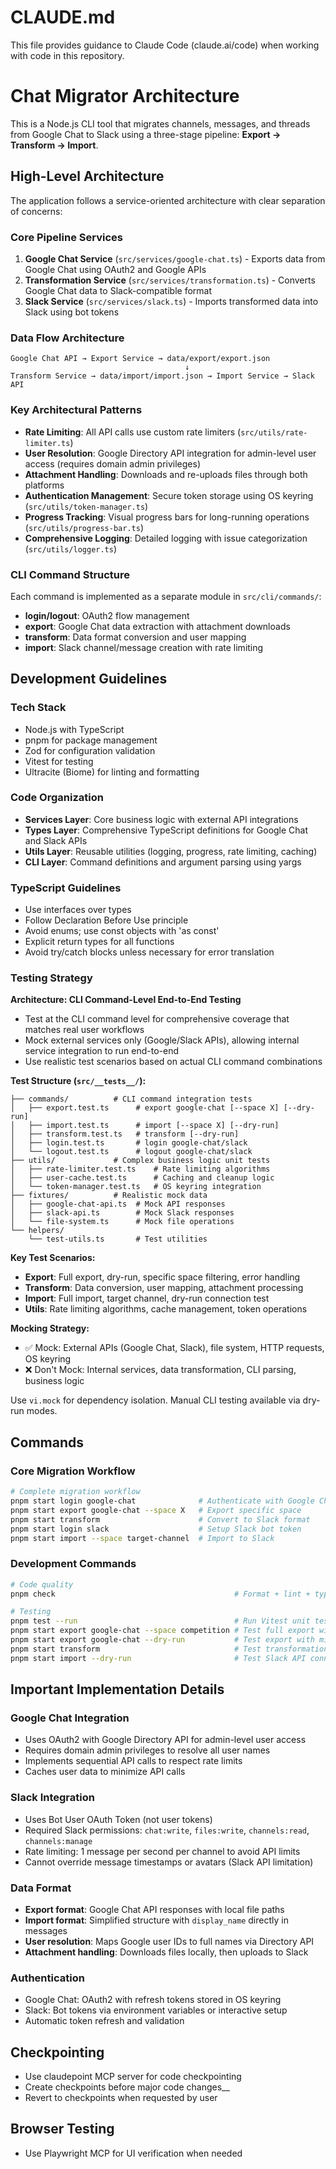 # CLAUDE.md

This file provides guidance to Claude Code (claude.ai/code) when working with code in this repository.

# Chat Migrator Architecture

This is a Node.js CLI tool that migrates channels, messages, and threads from Google Chat to Slack using a three-stage pipeline: **Export → Transform → Import**.

## High-Level Architecture

The application follows a service-oriented architecture with clear separation of concerns:

### Core Pipeline Services

1. **Google Chat Service** (`src/services/google-chat.ts`) - Exports data from Google Chat using OAuth2 and Google APIs
2. **Transformation Service** (`src/services/transformation.ts`) - Converts Google Chat data to Slack-compatible format
3. **Slack Service** (`src/services/slack.ts`) - Imports transformed data into Slack using bot tokens

### Data Flow Architecture

```
Google Chat API → Export Service → data/export/export.json
                                       ↓
Transform Service → data/import/import.json → Import Service → Slack API
```

### Key Architectural Patterns

- **Rate Limiting**: All API calls use custom rate limiters (`src/utils/rate-limiter.ts`)
- **User Resolution**: Google Directory API integration for admin-level user access (requires domain admin privileges)
- **Attachment Handling**: Downloads and re-uploads files through both platforms
- **Authentication Management**: Secure token storage using OS keyring (`src/utils/token-manager.ts`)
- **Progress Tracking**: Visual progress bars for long-running operations (`src/utils/progress-bar.ts`)
- **Comprehensive Logging**: Detailed logging with issue categorization (`src/utils/logger.ts`)

### CLI Command Structure

Each command is implemented as a separate module in `src/cli/commands/`:
- **login/logout**: OAuth2 flow management
- **export**: Google Chat data extraction with attachment downloads
- **transform**: Data format conversion and user mapping
- **import**: Slack channel/message creation with rate limiting

## Development Guidelines

### Tech Stack

- Node.js with TypeScript
- pnpm for package management
- Zod for configuration validation
- Vitest for testing
- Ultracite (Biome) for linting and formatting

### Code Organization

- **Services Layer**: Core business logic with external API integrations
- **Types Layer**: Comprehensive TypeScript definitions for Google Chat and Slack APIs
- **Utils Layer**: Reusable utilities (logging, progress, rate limiting, caching)
- **CLI Layer**: Command definitions and argument parsing using yargs

### TypeScript Guidelines

- Use interfaces over types
- Follow Declaration Before Use principle
- Avoid enums; use const objects with 'as const'
- Explicit return types for all functions
- Avoid try/catch blocks unless necessary for error translation

### Testing Strategy

**Architecture: CLI Command-Level End-to-End Testing**
- Test at the CLI command level for comprehensive coverage that matches real user workflows
- Mock external services only (Google/Slack APIs), allowing internal service integration to run end-to-end
- Use realistic test scenarios based on actual CLI command combinations

**Test Structure (`src/__tests__/`):**
```
├── commands/          # CLI command integration tests
│   ├── export.test.ts      # export google-chat [--space X] [--dry-run]
│   ├── import.test.ts      # import [--space X] [--dry-run]  
│   ├── transform.test.ts   # transform [--dry-run]
│   ├── login.test.ts       # login google-chat/slack
│   └── logout.test.ts      # logout google-chat/slack
├── utils/             # Complex business logic unit tests
│   ├── rate-limiter.test.ts    # Rate limiting algorithms
│   ├── user-cache.test.ts      # Caching and cleanup logic
│   └── token-manager.test.ts   # OS keyring integration
├── fixtures/          # Realistic mock data
│   ├── google-chat-api.ts  # Mock API responses
│   ├── slack-api.ts        # Mock Slack responses
│   └── file-system.ts      # Mock file operations
└── helpers/
    └── test-utils.ts       # Test utilities
```

**Key Test Scenarios:**
- **Export**: Full export, dry-run, specific space filtering, error handling
- **Transform**: Data conversion, user mapping, attachment processing
- **Import**: Full import, target channel, dry-run connection test
- **Utils**: Rate limiting algorithms, cache management, token operations

**Mocking Strategy:**
- ✅ Mock: External APIs (Google Chat, Slack), file system, HTTP requests, OS keyring
- ❌ Don't Mock: Internal services, data transformation, CLI parsing, business logic

Use `vi.mock` for dependency isolation. Manual CLI testing available via dry-run modes.

## Commands

### Core Migration Workflow

```bash
# Complete migration workflow
pnpm start login google-chat              # Authenticate with Google Chat
pnpm start export google-chat --space X   # Export specific space
pnpm start transform                      # Convert to Slack format
pnpm start login slack                    # Setup Slack bot token
pnpm start import --space target-channel  # Import to Slack
```

### Development Commands

```bash
# Code quality
pnpm check                                        # Format + lint + typecheck combined

# Testing
pnpm test --run                                   # Run Vitest unit tests
pnpm start export google-chat --space competition # Test full export with minimal data
pnpm start export google-chat --dry-run           # Test export with minimal data
pnpm start transform                              # Test transformation
pnpm start import --dry-run                       # Test Slack API connectivity
```

## Important Implementation Details

### Google Chat Integration

- Uses OAuth2 with Google Directory API for admin-level user access
- Requires domain admin privileges to resolve all user names
- Implements sequential API calls to respect rate limits
- Caches user data to minimize API calls

### Slack Integration

- Uses Bot User OAuth Token (not user tokens)
- Required Slack permissions: `chat:write`, `files:write`, `channels:read`, `channels:manage`
- Rate limiting: 1 message per second per channel to avoid API limits
- Cannot override message timestamps or avatars (Slack API limitation)

### Data Format

- **Export format**: Google Chat API responses with local file paths
- **Import format**: Simplified structure with `display_name` directly in messages
- **User resolution**: Maps Google user IDs to full names via Directory API
- **Attachment handling**: Downloads files locally, then uploads to Slack

### Authentication

- Google Chat: OAuth2 with refresh tokens stored in OS keyring
- Slack: Bot tokens via environment variables or interactive setup
- Automatic token refresh and validation

## Checkpointing

- Use claudepoint MCP server for code checkpointing
- Create checkpoints before major code changes__
- Revert to checkpoints when requested by user

## Browser Testing

- Use Playwright MCP for UI verification when needed